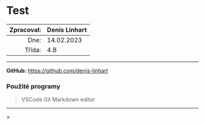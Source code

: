 # Test
| Zpracoval: | Denis Linhart |
| ---------: | ------------- |
|       Dne: | 14.02.2023    |
|     Třída: | 4.B           |
<hr>

**GitHub:** <https://github.com/denis-linhart>

### Použité programy
> VSCode
> Git
> Markdown editor
<hr>

<html
p
*Střední průmyslová škola elektrotechniky a informatiky*
</p>
>